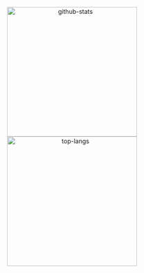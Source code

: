 <p align="center">
    <img alt="github-stats" height="300px" src="https://github-readme-stats-shonitta.vercel.app/api?username=shonitta&theme=dark&show_icons=true&show=reviews,prs_merged,prs_merged_percentage"/>
    <img alt="top-langs" height="300px" src="https://github-readme-stats-shonitta.vercel.app/api/top-langs/?username=shonitta&hide=Jupyter+Notebook"/>
</p>
